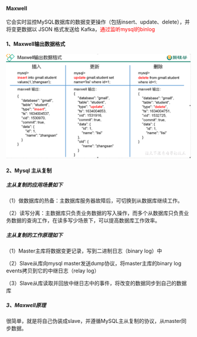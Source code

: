 ####  Maxwell
它会实时监控MySQL数据库的数据变更操作（包括insert、update、delete），并将变更数据以 JSON 格式发送给 Kafka，<font color="red" >通过监听mysql的binlog</font>

#### 1、Maxwell输出数据格式
![Snipaste_2024-05-06_12-22-40.png](..\img%2FSnipaste_2024-05-06_12-22-40.png)

#### 2、Mysql 主从复制
##### 主从复制的应用场景如下
（1）做数据库的热备：主数据库服务器故障后，可切换到从数据库继续工作。

（2）读写分离：主数据库只负责业务数据的写入操作，而多个从数据库只负责业务数据的查询工作，在读多写少场景下，可以提高数据库工作效率。
##### 主从复制的工作原理如下
（1）Master主库将数据变更记录，写到二进制日志（binary log）中

（2）Slave从库向mysql master发送dump协议，将master主库的binary log events拷贝到它的中继日志（relay log）

（3）Slave从库读取并回放中继日志中的事件，将改变的数据同步到自己的数据库
##### 3、Maxwell原理
很简单，就是将自己伪装成slave，并遵循MySQL主从复制的协议，从master同步数据。
